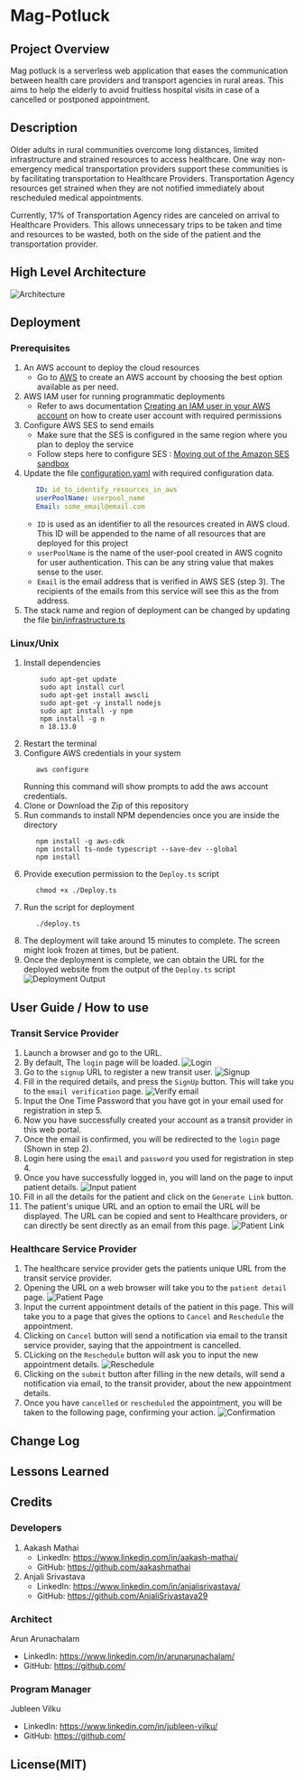 # Mag-Potluck

## Project Overview
Mag potluck is a serverless web application that eases the communication between health care providers and transport agencies in rural areas. 
This aims to help the elderly to avoid fruitless hospital visits in case of a cancelled or postponed appointment.
## Description
Older adults in rural communities overcome long distances, limited
infrastructure and strained resources to access healthcare.
One way non-emergency medical transportation providers support these
communities is by facilitating transportation to Healthcare Providers.
Transportation Agency resources get strained when they are not notified
immediately about rescheduled medical appointments.

Currently, 17% of Transportation Agency rides are canceled on arrival to
Healthcare Providers.  This allows unnecessary trips to be taken and time
and resources to be wasted, both on the side of the patient and the
transportation provider.
## High Level Architecture
![Architecture](Docs/Architecture-Diagram.jpeg)
## Deployment 

### Prerequisites

1. An AWS account to deploy the cloud resources 
   - Go to [AWS](https://aws.amazon.com/) to create an AWS account by choosing the best option available as per need.
2. AWS IAM user for running programmatic deployments
   - Refer to aws documentation [Creating an IAM user in your AWS account](https://docs.aws.amazon.com/IAM/latest/UserGuide/id_users_create.html) on how to create user account with required permissions
3. Configure AWS SES to send emails
   - Make sure that the SES is configured in the same region where you plan to deploy the service
   - Follow steps here to configure SES : [Moving out of the Amazon SES sandbox](https://docs.aws.amazon.com/ses/latest/dg/request-production-access.html)
4. Update the file [configuration.yaml](configuration.yaml) with required configuration data.
   ```yaml
      ID: id_to_identify_resources_in_aws
      userPoolName: userpool_name
      Email: some_email@email.com
   ```
   - `ID` is used as an identifier to all the resources created in AWS cloud. This ID will be appended to the name of all resources that are deployed for this project
   - `userPoolName` is the name of the user-pool created in AWS cognito for user authentication. This can be any string value that makes sense to the user.
   - `Email` is the email address that is verified in AWS SES (step 3). The recipients of the emails from this service will see this as the from address.
5. The stack name and region of deployment can be changed by updating the file [bin/infrastructure.ts](bin/infrastructure.ts)

### Linux/Unix

1. Install dependencies
    ```shell
        sudo apt-get update
        sudo apt install curl
        sudo apt-get install awscli
        sudo apt-get -y install nodejs
        sudo apt install -y npm
        npm install -g n
        n 18.13.0
    ```
2. Restart the terminal
3. Configure AWS credentials in your system
   ```shell
      aws configure
   ```
   Running this command will show prompts to add the aws account credentials.   
4. Clone or Download the Zip of this repository
5. Run commands to install NPM dependencies once you are inside the directory
   ```shell
      npm install -g aws-cdk
      npm install ts-node typescript --save-dev --global
      npm install
   ```
6. Provide execution permission to the `Deploy.ts` script
   ```shell
      chmod +x ./Deploy.ts
   ```
7. Run the script for deployment
   ```shell
      ./deploy.ts
   ```
8. The deployment will take around 15 minutes to complete. The screen might look frozen at times, but be patient. 
9. Once the deployment is complete, we can obtain the URL for the deployed website from the output of the `Deploy.ts` script
   ![Deployment Output](Docs/deployment_outputs.png)

## User Guide / How to use

### Transit Service Provider

1. Launch a browser and go to the URL.
2. By default, The `login` page will be loaded.
   ![Login](Docs/login.png)
3. Go to the `signup` URL to register a new transit user.
   ![Signup](Docs/signup.png)
4. Fill in the required details, and press the `SignUp` button. This will take you to the `email verification` page.
   ![Verify email](Docs/verify_email.png)
5. Input the One Time Password that you have got in your email used for registration in step 5.
6. Now you have successfully created your account as a transit provider in this web portal.
7. Once the email is confirmed, you will be redirected to the `login` page (Shown in step 2).
8. Login here using the `email` and `password` you used for registration in step 4.
9. Once you have successfully logged in, you will land on the page to input patient details.
   ![Input patient](Docs/input_patient.png)
10. Fill in all the details for the patient and click on the `Generate Link` button.
11. The patient's unique URL and an option to email the URL will be displayed. The URL can be copied and sent to
Healthcare providers, or can directly be sent directly as an email from this page.
    ![Patient Link](Docs/patient_link.png)

### Healthcare Service Provider

1. The healthcare service provider gets the patients unique URL from the transit service provider.
2. Opening the URL on a web browser will take you to the `patient detail` page.
   ![Patient Page](Docs/patient_page.png)
3. Input the current appointment details of the patient in this page. This will take you to a page that gives the options to `Cancel` and `Reschedule` the appointment.
4. Clicking on `Cancel` button will send a notification via email to the transit service provider, saying that the appointment is cancelled.
5. CLicking on the `Reschedule` button will ask you to input the new appointment details.
   ![Reschedule](Docs/reschedule.png)
6. Clicking on the `submit` button after filling in the new details, will send a notification via email, to the transit provider, about the new appointment details.
7. Once you have `cancelled` or `rescheduled` the appointment, you will be taken to the following page, confirming your action.
   ![Confirmation](Docs/confirmation.png)

## Change Log

## Lessons Learned

## Credits

### Developers

1. Aakash Mathai
   - LinkedIn: https://www.linkedin.com/in/aakash-mathai/
   - GitHub: https://github.com/aakashmathai
2. Anjali Srivastava
   - LinkedIn: https://www.linkedin.com/in/anjalisrivastava/
   - GitHub: https://github.com/AnjaliSrivastava29

### Architect

Arun Arunachalam
- LinkedIn: https://www.linkedin.com/in/arunarunachalam/
- GitHub: https://github.com/

### Program Manager

Jubleen Vilku
- LinkedIn: https://www.linkedin.com/in/jubleen-vilku/
- GitHub: https://github.com/

## License(MIT) 